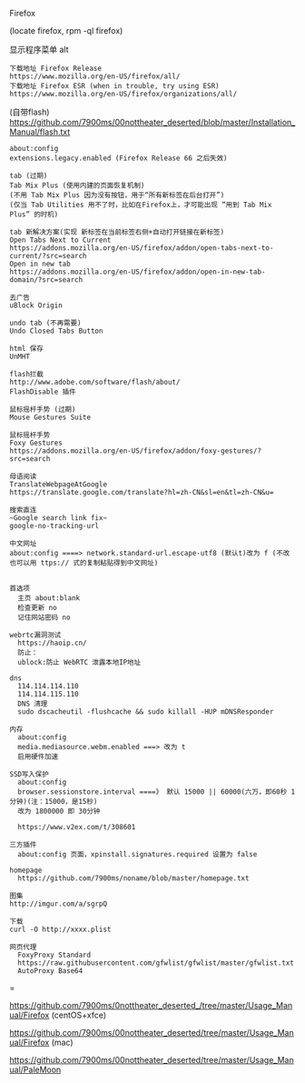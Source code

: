
Firefox

(locate firefox, rpm -ql firefox)

显示程序菜单 alt

```
下载地址 Firefox Release 
https://www.mozilla.org/en-US/firefox/all/
下载地址 Firefox ESR (when in trouble, try using ESR)
https://www.mozilla.org/en-US/firefox/organizations/all/
```

(自带flash)
https://github.com/7900ms/00nottheater_deserted/blob/master/Installation_Manual/flash.txt

```
about:config
extensions.legacy.enabled (Firefox Release 66 之后失效)
```
```
tab (过期)
Tab Mix Plus (使用内建的页面恢复机制)
(不用 Tab Mix Plus 因为没有按钮，用于“所有新标签在后台打开”)
(仅当 Tab Utilities 用不了时，比如在Firefox上，才可能出现 “用到 Tab Mix Plus” 的时机)

tab 新解决方案(实现 新标签在当前标签右侧+自动打开链接在新标签)
Open Tabs Next to Current
https://addons.mozilla.org/en-US/firefox/addon/open-tabs-next-to-current/?src=search
Open in new tab
https://addons.mozilla.org/en-US/firefox/addon/open-in-new-tab-domain/?src=search

去广告
uBlock Origin

undo tab (不再需要)
Undo Closed Tabs Button

html 保存
UnMHT

flash拦截
http://www.adobe.com/software/flash/about/
FlashDisable 插件

鼠标摇杆手势 (过期)
Mouse Gestures Suite

鼠标摇杆手势 
Foxy Gestures
https://addons.mozilla.org/en-US/firefox/addon/foxy-gestures/?src=search

母语阅读
TranslateWebpageAtGoogle
https://translate.google.com/translate?hl=zh-CN&sl=en&tl=zh-CN&u=

搜索直连
~Google search link fix~
google-no-tracking-url 

中文网址
about:config ====> network.standard-url.escape-utf8 (默认t)改为 f (不改也可以用 ttps:// 式的复制粘贴得到中文网址)


```
```
首选项
  主页 about:blank
  检查更新 no
  记住网站密码 no

webrtc漏洞测试
  https://haoip.cn/
  防止：
  ublock:防止 WebRTC 泄露本地IP地址

dns
  114.114.114.110
  114.114.115.110
  DNS 清理
  sudo dscacheutil -flushcache && sudo killall -HUP mDNSResponder

内存
  about:config
  media.mediasource.webm.enabled ===> 改为 t
  启用硬件加速

SSD写入保护
  about:config
  browser.sessionstore.interval ====》 默认 15000 || 60000(六万，即60秒 1分钟)(注：15000，是15秒)
  改为 1800000 即 30分钟

  https://www.v2ex.com/t/308601

三方插件
  about:config 页面，xpinstall.signatures.required 设置为 false

homepage
  https://github.com/7900ms/noname/blob/master/homepage.txt

图集
http://imgur.com/a/sgrpQ

下载
curl -O http://xxxx.plist

网页代理
  FoxyProxy Standard
  https://raw.githubusercontent.com/gfwlist/gfwlist/master/gfwlist.txt
  AutoProxy Base64

```
=

https://github.com/7900ms/0nottheater_deserted_/tree/master/Usage_Manual/Firefox (centOS+xfce)

https://github.com/7900ms/00nottheater_deserted/tree/master/Usage_Manual/Firefox (mac)

https://github.com/7900ms/00nottheater_deserted/tree/master/Usage_Manual/PaleMoon


